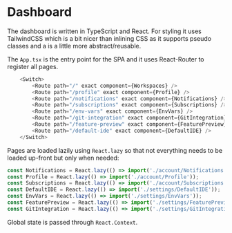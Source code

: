 # Dashboard

The dashboard is written in TypeScript and React. For styling it uses TailwindCSS which is a bit nicer than inlining CSS as it supports pseudo classes and a is a little more abstract/reusable.

The `App.tsx` is the entry point for the SPA and it uses React-Router to register all pages.

```ts
    <Switch>
        <Route path="/" exact component={Workspaces} />
        <Route path="/profile" exact component={Profile} />
        <Route path="/notifications" exact component={Notifications} />
        <Route path="/subscriptions" exact component={Subscriptions} />
        <Route path="/env-vars" exact component={EnvVars} />
        <Route path="/git-integration" exact component={GitIntegration} />
        <Route path="/feature-preview" exact component={FeaturePreview} />
        <Route path="/default-ide" exact component={DefaultIDE} />
    </Switch>
```
Pages are loaded lazily using `React.lazy` so that not everything needs to be loaded up-front but only when needed:

```ts
const Notifications = React.lazy(() => import('./account/Notifications'));
const Profile = React.lazy(() => import('./account/Profile'));
const Subscriptions = React.lazy(() => import('./account/Subscriptions'));
const DefaultIDE = React.lazy(() => import('./settings/DefaultIDE'));
const EnvVars = React.lazy(() => import('./settings/EnvVars'));
const FeaturePreview = React.lazy(() => import('./settings/FeaturePreview'));
const GitIntegration = React.lazy(() => import('./settings/GitIntegration'));
```

Global state is passed through `React.Context`.
